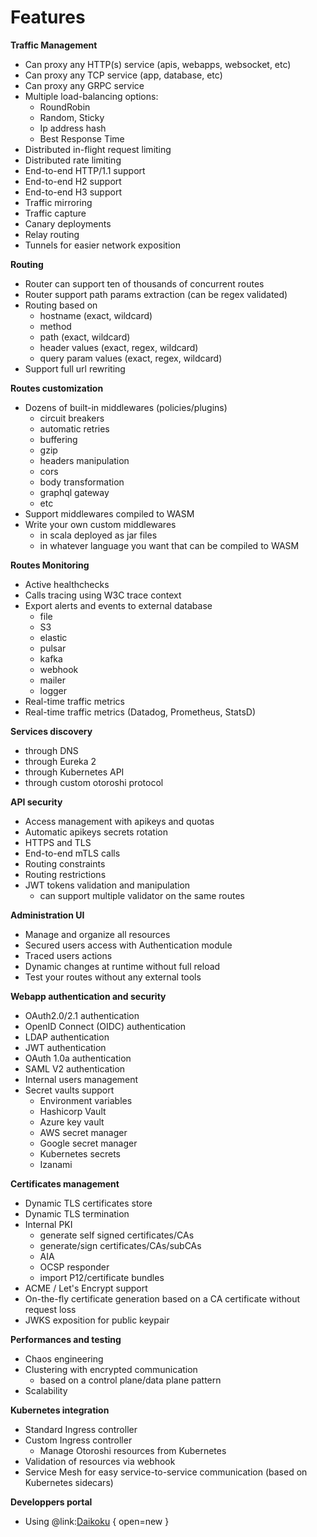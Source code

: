 # Features

**Traffic Management**

* Can proxy any HTTP(s) service (apis, webapps, websocket, etc)
* Can proxy any TCP service (app, database, etc)
* Can proxy any GRPC service
* Multiple load-balancing options: 
    * RoundRobin
    * Random, Sticky
    * Ip address hash
    * Best Response Time
* Distributed in-flight request limiting	
* Distributed rate limiting 
* End-to-end HTTP/1.1 support
* End-to-end H2 support
* End-to-end H3 support
* Traffic mirroring
* Traffic capture
* Canary deployments
* Relay routing 
* Tunnels for easier network exposition

**Routing**

* Router can support ten of thousands of concurrent routes
* Router support path params extraction (can be regex validated)
* Routing based on 
    * hostname (exact, wildcard)
    * method
    * path (exact, wildcard)
    * header values (exact, regex, wildcard)
    * query param values (exact, regex, wildcard)
* Support full url rewriting

**Routes customization**

* Dozens of built-in middlewares (policies/plugins) 
    * circuit breakers
    * automatic retries
    * buffering
    * gzip
    * headers manipulation
    * cors
    * body transformation
    * graphql gateway
    * etc 
* Support middlewares compiled to WASM
* Write your own custom middlewares
    * in scala deployed as jar files
    * in whatever language you want that can be compiled to WASM

**Routes Monitoring**

* Active healthchecks
* Calls tracing using W3C trace context
* Export alerts and events to external database
    * file
    * S3
    * elastic
    * pulsar
    * kafka
    * webhook
    * mailer
    * logger
* Real-time traffic metrics
* Real-time traffic metrics (Datadog, Prometheus, StatsD)

**Services discovery**

* through DNS
* through Eureka 2
* through Kubernetes API
* through custom otoroshi protocol

**API security**

* Access management with apikeys and quotas
* Automatic apikeys secrets rotation
* HTTPS and TLS
* End-to-end mTLS calls 
* Routing constraints
* Routing restrictions
* JWT tokens validation and manipulation
    * can support multiple validator on the same routes

**Administration UI**

* Manage and organize all resources
* Secured users access with Authentication module
* Traced users actions
* Dynamic changes at runtime without full reload
* Test your routes without any external tools

**Webapp authentication and security**

* OAuth2.0/2.1 authentication
* OpenID Connect (OIDC) authentication
* LDAP authentication
* JWT authentication
* OAuth 1.0a authentication
* SAML V2 authentication
* Internal users management
* Secret vaults support
    * Environment variables
    * Hashicorp Vault
    * Azure key vault
    * AWS secret manager
    * Google secret manager
    * Kubernetes secrets
    * Izanami

**Certificates management**

* Dynamic TLS certificates store 
* Dynamic TLS termination
* Internal PKI
    * generate self signed certificates/CAs
    * generate/sign certificates/CAs/subCAs
    * AIA
    * OCSP responder
    * import P12/certificate bundles
* ACME / Let's Encrypt support
* On-the-fly certificate generation based on a CA certificate without request loss
* JWKS exposition for public keypair

**Performances and testing**

* Chaos engineering
* Clustering with encrypted communication
    * based on a control plane/data plane pattern
* Scalability

**Kubernetes integration**

* Standard Ingress controller
* Custom Ingress controller
    * Manage Otoroshi resources from Kubernetes
* Validation of resources via webhook
* Service Mesh for easy service-to-service communication (based on Kubernetes sidecars)

**Developpers portal**

* Using @link:[Daikoku](https://maif.github.io/daikoku/manual/index.html) { open=new }
